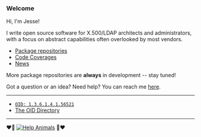 ### Welcome

Hi, I'm Jesse!

I write open source software for X.500/LDAP architects and administrators, with a focus on abstract capabilities often overlooked by most vendors. 

- [Package repositories](https://github.com/JesseCoretta?tab=repositories)
- [Code Coverages](https://app.codecov.io/gh/JesseCoretta?repoDisplay=Active)
- [News](https://github.com/JesseCoretta/JesseCoretta/blob/main/NEWS.md)

More package repositories are **always** in development -- stay tuned!

Got a question or an idea? Need help? You can reach me [here](mailto:jesse.coretta@icloud.com).

----

- [`OID: 1.3.6.1.4.1.56521`](https://oid-info.com/get/1.3.6.1.4.1.56521)
- [The OID Directory](https://oid.directory)

----

❤️💜 [![Help Animals](https://img.shields.io/badge/help_animals-gray?label=%F0%9F%90%BE%20%F0%9F%98%BC%20%F0%9F%90%B6&labelColor=yellow)](https://github.com/JesseCoretta/JesseCoretta/blob/main/DONATIONS.md)  💜❤️
